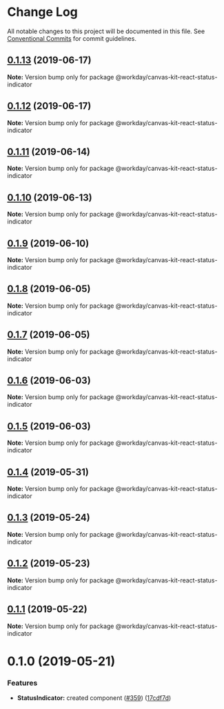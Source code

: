 # Change Log

All notable changes to this project will be documented in this file.
See [Conventional Commits](https://conventionalcommits.org) for commit guidelines.

## [0.1.13](https://ghe.megaleo.com/design/canvas-kit-react/tree/master/modules/canvas-kit-react-status-indicator/compare/@workday/canvas-kit-react-status-indicator@0.1.12...@workday/canvas-kit-react-status-indicator@0.1.13) (2019-06-17)

**Note:** Version bump only for package @workday/canvas-kit-react-status-indicator





## [0.1.12](https://ghe.megaleo.com/design/canvas-kit-react/tree/master/modules/canvas-kit-react-status-indicator/compare/@workday/canvas-kit-react-status-indicator@0.1.11...@workday/canvas-kit-react-status-indicator@0.1.12) (2019-06-17)

**Note:** Version bump only for package @workday/canvas-kit-react-status-indicator





## [0.1.11](https://ghe.megaleo.com/design/canvas-kit-react/tree/master/modules/canvas-kit-react-status-indicator/compare/@workday/canvas-kit-react-status-indicator@0.1.10...@workday/canvas-kit-react-status-indicator@0.1.11) (2019-06-14)

**Note:** Version bump only for package @workday/canvas-kit-react-status-indicator





## [0.1.10](https://ghe.megaleo.com/design/canvas-kit-react/tree/master/modules/canvas-kit-react-status-indicator/compare/@workday/canvas-kit-react-status-indicator@0.1.9...@workday/canvas-kit-react-status-indicator@0.1.10) (2019-06-13)

**Note:** Version bump only for package @workday/canvas-kit-react-status-indicator





## [0.1.9](https://ghe.megaleo.com/design/canvas-kit-react/tree/master/modules/canvas-kit-react-status-indicator/compare/@workday/canvas-kit-react-status-indicator@0.1.8...@workday/canvas-kit-react-status-indicator@0.1.9) (2019-06-10)

**Note:** Version bump only for package @workday/canvas-kit-react-status-indicator





## [0.1.8](https://ghe.megaleo.com/design/canvas-kit-react/tree/master/modules/canvas-kit-react-status-indicator/compare/@workday/canvas-kit-react-status-indicator@0.1.7...@workday/canvas-kit-react-status-indicator@0.1.8) (2019-06-05)

**Note:** Version bump only for package @workday/canvas-kit-react-status-indicator





## [0.1.7](https://ghe.megaleo.com/design/canvas-kit-react/tree/master/modules/canvas-kit-react-status-indicator/compare/@workday/canvas-kit-react-status-indicator@0.1.6...@workday/canvas-kit-react-status-indicator@0.1.7) (2019-06-05)

**Note:** Version bump only for package @workday/canvas-kit-react-status-indicator





## [0.1.6](https://ghe.megaleo.com/design/canvas-kit-react/tree/master/modules/canvas-kit-react-status-indicator/compare/@workday/canvas-kit-react-status-indicator@0.1.5...@workday/canvas-kit-react-status-indicator@0.1.6) (2019-06-03)

**Note:** Version bump only for package @workday/canvas-kit-react-status-indicator





## [0.1.5](https://ghe.megaleo.com/design/canvas-kit-react/tree/master/modules/canvas-kit-react-status-indicator/compare/@workday/canvas-kit-react-status-indicator@0.1.4...@workday/canvas-kit-react-status-indicator@0.1.5) (2019-06-03)

**Note:** Version bump only for package @workday/canvas-kit-react-status-indicator





## [0.1.4](https://ghe.megaleo.com/design/canvas-kit-react/tree/master/modules/canvas-kit-react-status-indicator/compare/@workday/canvas-kit-react-status-indicator@0.1.3...@workday/canvas-kit-react-status-indicator@0.1.4) (2019-05-31)

**Note:** Version bump only for package @workday/canvas-kit-react-status-indicator





## [0.1.3](https://ghe.megaleo.com/design/canvas-kit-react/tree/master/modules/canvas-kit-react-status-indicator/compare/@workday/canvas-kit-react-status-indicator@0.1.2...@workday/canvas-kit-react-status-indicator@0.1.3) (2019-05-24)

**Note:** Version bump only for package @workday/canvas-kit-react-status-indicator





## [0.1.2](https://ghe.megaleo.com/design/canvas-kit-react/tree/master/modules/canvas-kit-react-status-indicator/compare/@workday/canvas-kit-react-status-indicator@0.1.1...@workday/canvas-kit-react-status-indicator@0.1.2) (2019-05-23)

**Note:** Version bump only for package @workday/canvas-kit-react-status-indicator





## [0.1.1](https://ghe.megaleo.com/design/canvas-kit-react/tree/master/modules/canvas-kit-react-status-indicator/compare/@workday/canvas-kit-react-status-indicator@0.1.0...@workday/canvas-kit-react-status-indicator@0.1.1) (2019-05-22)

**Note:** Version bump only for package @workday/canvas-kit-react-status-indicator





# 0.1.0 (2019-05-21)


### Features

* **StatusIndicator:** created component ([#359](https://ghe.megaleo.com/design/canvas-kit-react/tree/master/modules/canvas-kit-react-status-indicator/issues/359)) ([17cdf7d](https://ghe.megaleo.com/design/canvas-kit-react/tree/master/modules/canvas-kit-react-status-indicator/commits/17cdf7d))
